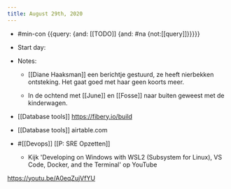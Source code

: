 ```yaml
---
title: August 29th, 2020
---
```


- #min-con {{query: {and: [[TODO]] {and: #na {not:[[query]]}}}}}

- Start day:

- Notes:
	 - [[Diane Haaksman]] een berichtje gestuurd, ze heeft nierbekken ontsteking. Het gaat goed met haar geen koorts meer.

	 - In de ochtend met [[June]] en [[Fosse]] naar buiten geweest met de kinderwagen.

- [[Database tools]] https://fibery.io/build

- [[Database tools]] airtable.com

- #[[Devops]] [[P: SRE Opzetten]]
	 - Kijk 'Developing on Windows with WSL2 (Subsystem for Linux), VS Code, Docker, and the Terminal' op YouTube

https://youtu.be/A0eqZujVfYU


